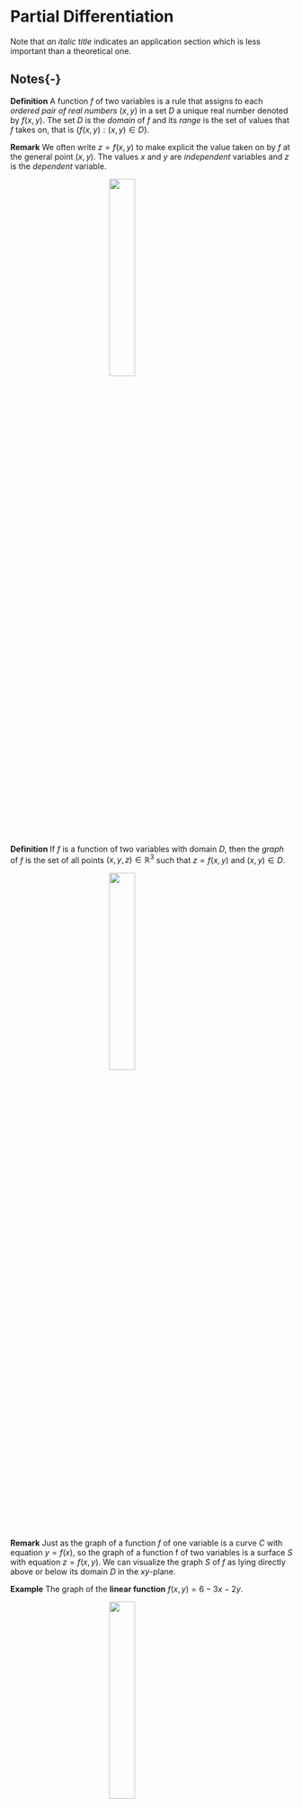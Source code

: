 # Partial Differentiation

Note that *an italic title* indicates an application section which is less important than a theoretical one.

## Notes{-}

**Definition** A function $f$ of two variables is a rule that assigns to each *ordered pair of real numbers* $(x,y)$ in a set $D$ a unique real number denoted by $f(x,y)$. The set $D$ is the *domain* of $f$ and its *range* is the set of values that $f$ takes on, that is $\{f(x,y):(x,y)\in D\}$.

**Remark** We often write $z=f(x,y)$ to make explicit the value taken on by $f$ at the general point $(x,y)$. The values $x$ and $y$ are *independent* variables and $z$ is the *dependent* variable.

<img src="./plots/5/illus.png" width="30%" style="display: block; margin: auto;" />

**Definition** If $f$ is a function of two variables with domain $D$, then the *graph* of $f$ is the set of all points $(x,y,z)\in \mathbb{R}^3$ such that $z=f(x,y)$ and $(x,y) \in D$.

<img src="./plots/5/graph.png" width="30%"  style="display: block; margin: auto;" />

**Remark** Just as the graph of a function $f$ of one variable is a curve $C$ with equation $y=f(x)$, so the graph of a function f of two variables is a surface $S$ with equation $z=f(x,y)$. We can visualize the graph $S$ of $f$ as lying directly above or below its domain $D$ in the $xy$-plane.

**Example** The graph of the **linear function** $f(x,y)=6-3x-2y.$

<img src="./plots/5/example1.png" width="30%"  style="display: block; margin: auto;" />

**Definition** The **level curves** of a function $f$ of two variables are curves with equations $f(x,y)=k$, where $k$ is a constant (in the range of $f$).

**Remark** A level curve $f(x,y)=k$ is the set of all points in the domain of $f$ at which $f$ takes on a given value $k$. In other words, it shows where the graph of $f$ has height $k$.

<img src="./plots/5/contour.png" width="60%"  style="display: block; margin: auto;" />

**Example** Topographic maps of mountainous regions. 

<img src="./plots/5/mountain.png" width="60%"  style="display: block; margin: auto;" />

**Example** The level curves of the $f(x,y)=6-3x-2y.$

<img src="./plots/5/contour1.png" width="30%"  style="display: block; margin: auto;" />

*Definition* Let $f$ be a function of two variables whose domain $D$ includes points arbitrarily close to $(a,b)$. Then we say that the limit of $f(x,y)$ as $(x,y)$ approaches $(a,b)$ is $L$ and we write
$$\underset{(x,y)\rightarrow(a,b)}{\lim}f(x,y)=L$$
if for every number $\epsilon>0$ there is a corresponding number $\delta>0$ such that
if $(x,y)\in D$ and $0<\sqrt{(x-a)^2+(y-b)^2}<\delta$ then $|f(x,y)-L|<\epsilon$.

<img src="./plots/5/limit.png" width="30%"  style="display: block; margin: auto;" />

*Definition* A **polynomial function** of two variables is a sum of terms of the form $cx^my^n$, where $c$ is a constant and $m$ and $n$ are non-negative integers. A  **rational function** is a ratio of polynomials.

**Definition** Let $f$ is a function of two variables $x$ and $y$. Suppose we let only $x$ vary while keeping $y$ fixed $y=b$, namely, $g(x)=f(x,b)$. If $g$ has a derivative at $a$, then we call it the **partial derivative of $f$ with respect to $x$ at $(a,b)$** and denote it by $f_x(a,b)$.

**Remarks** $$f_x(a,b)=g'(a)=\underset{h\rightarrow 0}{\lim}\frac{g(a+h)-g(a)}{h}$$

$$f_x(a,b)=\underset{h\rightarrow 0}{\lim}\frac{f(a+h,b)-f(a,b)}{h}$$

**Notations** If $f$ is a function of two variables, its partial derivatives are functions $f_x$ and $f_y$ defined by 
$$f_x(x,y)=\underset{h\rightarrow 0}{\lim}\frac{f(x+h,y)-f(x,y)}{h}$$
$$f_y(x,y)=\underset{h\rightarrow 0}{\lim}\frac{f(x,y+h)-f(x,y)}{h}$$
$$f_x(x,y)=f_x=\frac{\partial f}{\partial x}=\frac{\partial}{\partial x}f(x,y)=\frac{\partial z}{\partial x}=f_1=D_1f=D_xf$$

$$f_y(x,y)=f_y=\frac{\partial f}{\partial y}=\frac{\partial}{\partial y}f(x,y)=\frac{\partial z}{\partial y}=f_2=D_2f=D_yf$$

**Rules**  To find $f_x$, regard $y$ as a constant and differentiate $f(x,y)$ with respect to $x$.

**Interpretations** 

If $f(a,b)=c$, then the point $P(a,b,c)$ lies on $S$.
$C_1$ is the *trace* of $S$ in the plane $y=b$, and it is the graph of the function $g(x)=f(x,b)$. The slope of its tangent $T_1$ at $P(a,b,c)$ is $g'(a)=f_x(a,b)$. 

The partial derivatives $f_x(a,b)$ and $f_y(a,b)$ can be interpreted geometrically as the slopes of the tangent lines at $P(a,b,c)$ to the traces $C_1$ and $C_2$ of $S$ in the planes $y=b$ and $x=a$.
$\partial z/\partial x$ represent the rate of change of $z$ w.r.t. $x$ when $y$ is fixed.

<img src="./plots/5/interpretation.png" width="30%"  style="display: block; margin: auto;" />

**Example** If $f(x,y)=4-x^2-2y^2$, find $f_x(1,1)$ and $f_y(1,1)$.

<img src="./plots/5/example2.png" width="60%"  style="display: block; margin: auto;" />

**Clairaut's Theorem** Suppose $f$ is defined on a region $D$ that contains the point $(a,b)$. If the functions $f_{xy}$ and $f_{yx}$ are both continuous on $D$, then $$f_{xy}(a,b)=f_{yx}(a,b).$$ 

*Definition* The *directional derivative* of f at $x_0,y_0$ in the direction of a unit vector $\boldsymbol{u}=\langle a,b\rangle$ is
$$D_{\boldsymbol{u}}f(x_0,y_0)=\underset{h\rightarrow 0}{\lim}\frac{f(x_0+ah,y_0+bh)-f(x_0,y_0)}{h}$$

*Theorem* If $f$ is a differentiable function of $x$ and $y$, then $f$ has a directional derivative in the direction of any unit vector $\boldsymbol{u}=\langle a,b\rangle$ and 
$$D_{\boldsymbol{u}}f(x,y)=f_x(x,y)a+f_y(x,y)b$$

*Definition* If $f$ is a function of two variables $x$ and $y$, then the *gradient* of $f$ is the vector function $\nabla f$ defined by
$$\nabla f(x,y)=\langle f_x(x,y),f_y(x,y)\rangle=f_x\mathbf{i}+f_y\mathbf{j}$$

*Remark* $D_{\boldsymbol{u}}f(x,y)=\nabla f(x,y)\cdot\boldsymbol{u}$.

*Theorem* Suppose $f$ is a differentiable function of two or three variables. The maximum value of the directional derivative $D_{\boldsymbol{u}}f(\boldsymbol{x})$ is $|\nabla f(\boldsymbol{x})|$ and it occurs when $\boldsymbol{u}$ has the same direction as the gradient vector $\nabla f(\boldsymbol{x})$.

**Lagrange multipliers** Maximize $f(x,y)$ with the constraint $g(x,y)=k$.

<img src="./plots/5/lagrange.png" width="60%"  style="display: block; margin: auto;" />

It appears that this happens when these curves just touch each other, that is, when they have *a common tangent line*. This means that the tangent lines at the point $x_0,y_0$ where they touch are identical. So the gradient vectors are parallel; that is, $\nabla f(x_0,y_0)=\lambda \nabla g(x_0,y_0)$ for some scalar $\lambda$.

**Method of Lagrange Multipliers** To find the maximum and minimum values of $f(x,y,z)$ subject to the constraint $g(x,y,z)=k$ [assuming that these extreme  values exist and $\nabla g\neq0$ on the surface $g(x,y,z)=k$].

1.  Find all values of $x, y, z$, and $\lambda$ such that
$$\nabla f(x,y,z)=\lambda \nabla g(x,y,z)$$
and $$g(x,y,z)=k.$$

2. Evaluate $f$ at all the points $x, y, z$  that result from step 1. The largest of these values is the maximum value of $f$; the smallest is the minimum value of $f$.

## Functions of several variables

**Dependent variable** A variable whose value is determined by that taken by the independent variable; in $z=f(x,y)$ the dependent variable is $z$.

**Independent variable** Variables whose values determine that of the dependent variable; in $z=f(x,y)$ the independent variable are $x,y$.

**Partial derivative** The derivative of a function of two or more variables with respect to one of these variables, the others being regarded as constant.

$$f_x=\frac{\partial z}{\partial x}, f_y=\frac{\partial z}{\partial y}$$

**Second-order partial derivative** The partial derivative of a first-order partial derivative. For example, $f_{xy}$ is the second-order partial derivative when $f$ is differentiated with respect to $y$ and then with respect to $x$.

$$f_{xy}=\frac{\partial\frac{\partial z}{x}}{\partial y}$$

**Differentials** Limiting values of incremental changes. In the limit the approximation $\Delta z \approx \partial z/\partial x\times\Delta x$ becomes $d z =\partial z/\partial x\times dx$ where $dz,dx$ are the differentials.

**Small increments formula** $\Delta z\approx \frac{\partial z}{\partial x}\Delta x + \frac{\partial z}{\partial y} \Delta y$

**Implicit differentiation** The process of obtaining $dy/dx$ where the function is not given explicitly as an expression for $y$ in terms of $x$.

## *Partial elasticity and marginal functions*

### *Elasticity* {-}

**Own price elasticity of demand** The responsiveness of demand for one good due to change in the price of itself.

**Cross-price elasticity of demand** The responsiveness of demand for one good due to change in the price of the alternative good.

**Income elasticity of demand** The responsiveness of demand for one good due to a change in income.

**Substitutable good** A pair of goods that are alternatives to each other. As the price of one good goes up, the demand for the other rises.

**Complementary good** A pair of goods consumed together. As the price of either goes up, the demand for both goods goes down.

**Inferior good** A good whose demand decreases as income increases.

**Normal good** A good whose demand increases as income increases.

**Superior good** A normal good for which the percentage rise in consumption exceeds the percentage increases in income.

### *Utility* {-}

**Utility** The satisfaction gained from the consumption of a good.

**Marginal utility** The extra satisfaction gained by consuming 1 extra unit of a good. $\partial U/\partial x_i$.

**Law of diminishing marginal utility** The law which states that the increase in utility due to the consumption of an additional good will eventually decline. $\partial^2 U/\partial x_i^2<0$ for sufficiently large $x_i$.

**Indifference curve** A curve indicating all combinations of two goods which give the same level of utility.

**Indifference map** A diagram showing the graphs of a set of indifference curves. The further the curve is from the origin, the greater the level of utility.

**Marginal rate of commodity substitution** The amount by which one input $x_2$ needs to increase to maintain a constant value of utility when the other input $x_1$ decreases by 1 unit. $MRCS=\frac{\partial U/\partial x_1}{\partial U /\partial x_2}$

### *Production* {-}

**Marginal product of capital** The additional output produced by one unit increase in capital. $MP_k=\frac{\partial Q}{\partial K}$

**Marginal product of labour** The additional ouput produced by one unit increase in labour. $MP_L=\frac{\partial Q}{\partial L}$

**Isoquants** A curve indicating all combinations of two factors which give the same level of output.

**Marginal rate of technical substitution** The amount by which capital needs to rise to maintain a constant level of output when labour decreases by 1 unit. $MRTS=\frac{MP_L}{MP_K}$

**Homogeneous function** A function with the property that when all of the inputs are multiplied by a constant, $\lambda$, the output is multiplied by $\lambda^n$ where $n$ is the degree of homogeneity.

**Euler's theorem** If each inputs is paid the value of its marginal product, the total cost of these inputs is equal to total output, provided there are constant returns to scale.

## *Comparative statics*

*This section is not examinable.*

## Unconstrained optimization

**Routine**

1. Solve the simultaneous equations to find the stationary points

$$
\begin{cases}
f_x(x,y)=0\\
f_y(x,y)=0
\end{cases}
$$

2. Classify the stationary points

   - Minimum point if  $f_{xx}>0,f_{yy}>0, f_{xx}f_{yy}-f_{xy}^2>0$

   - Maximum point if $f_{xx}<0,f_{yy}<0, f_{xx}f_{yy}-f_{xy}^2>0$

   - Saddle point if $f_{xx}f_{yy}-f_{xy}^2<0$

**Saddle point**: A stationary point which is neither a maximum or minimum and at which the surface looks like the middle of a horse’s saddle.

**Maximum point** (of a function of two variables): A point on a surface which has the highest function value in comparison with other values in its neighborhood; at such a point the surface looks like the top of a mountain.

**Minimum point** (of a function of two variables): A point on a surface which has the lowest function value in comparison with other values in its neighborhood; at such a point the surface looks like the bottom of a valley or bowl.

## Constrained optimization

**Objective function**: A function that one seeks to optimize (usually) subject to constraints.

**Method of substitution**: The method of solving constrained optimization problems whereby the constraint is used to eliminate one of the variables in the objective function.

### *Constrained optimization of economic functions* {-}

**Isocost curve**: A line showing all combinations of two factors which can be bought for a fixed cost.

When the **production is maximized**, we have the ratio of marginal product to price is the same for all inputs.
$\frac{MP_L}{P_L}=\frac{MP_K}{P_K}$

When the **utility is maximized**, we have the ratio of marginal utility to price is the same for all goods consumed.
$\frac{U_1}{P_1}=\frac{U_2}{P_2}$

## Lagrange multipliers

**Lagrangian** The function $f(x, y) + \lambda[M − \phi(x, y)]$, where $f(x, y)$ is the objective function and $\phi(x, y) = M$ is the constraint. The stationary point of this function is the solution of the associated constrained optimization problem.

**Lagrange multiplier**: The number $\lambda$ which is used in the Lagrangian function. In economics this gives the approximate change in the optimal value of the objective function when the value of the constraint is increased by $1$ unit.


  
  







